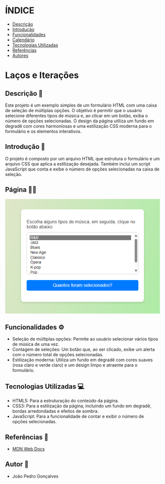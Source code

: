 # ÍNDICE

* [Descrição](#descrição)
* [Introdução](#introdução)
* [Funcionalidades](#funcionalidades)
* [Calendário](#calendário)
* [Tecnologias Utilizadas](#tecnologias-utilizadas)
* [Referências](#referências)
* [Autores](#autores)

# Laços e Iterações

## Descrição 📒
Este projeto é um exemplo simples de um formulário HTML com uma caixa de seleção de múltiplas opções. O objetivo é permitir que o usuário selecione diferentes tipos de música e, ao clicar em um botão, exiba o número de opções selecionadas. O design da página utiliza um fundo em degradê com cores harmoniosas e uma estilização CSS moderna para o formulário e os elementos interativos.

## Introdução 📖
O projeto é composto por um arquivo HTML que estrutura o formulário e um arquivo CSS que aplica a estilização desejada. Também inclui um script JavaScript que conta e exibe o número de opções selecionadas na caixa de seleção.

## Página 👨‍💻
![Página](img/lacos-e-iteracoes.png)

## Funcionalidades ⚙️
- Seleção de múltiplas opções: Permite ao usuário selecionar vários tipos de música de uma vez.
- Contagem de seleções: Um botão que, ao ser clicado, exibe um alerta com o número total de opções selecionadas.
- Estilização moderna: Utiliza um fundo em degradê com cores suaves (rosa claro e verde claro) e um design limpo e atraente para o formulário.

## Tecnologias Utilizadas 💻
- HTML5: Para a estruturação do conteúdo da página.
- CSS3: Para a estilização da página, incluindo um fundo em degradê, bordas arredondadas e efeitos de sombra.
- JavaScript: Para a funcionalidade de contar e exibir o número de opções selecionadas.

## Referências 📝
- [MDN Web Docs](https://developer.mozilla.org/pt-BR/docs/Web/JavaScript/Guide/Loops_and_iteration)

## Autor 👤
- João Pedro Gonçalves